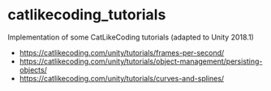 # catlikecoding_tutorials

Implementation of some CatLikeCoding tutorials (adapted to Unity 2018.1)
- https://catlikecoding.com/unity/tutorials/frames-per-second/
- https://catlikecoding.com/unity/tutorials/object-management/persisting-objects/
- https://catlikecoding.com/unity/tutorials/curves-and-splines/
